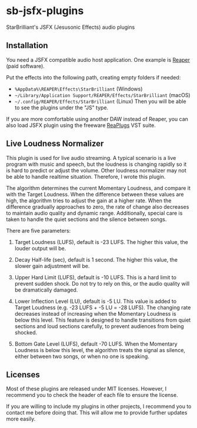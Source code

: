 # sb-jsfx-plugins
StarBrilliant's JSFX (Jesusonic Effects) audio plugins

## Installation

You need a JSFX compatible audio host application. One example is [Reaper](https://www.reaper.fm) (paid software).

Put the effects into the following path, creating empty folders if needed:
- `%AppData%\REAPER\Effects\StarBrilliant` (Windows)
- `~/Library/Application Support/REAPER/Effects/StarBrilliant` (macOS)
- `~/.config/REAPER/Effects/StarBrilliant` (Linux)
Then you will be able to see the plugins under the "JS" type.

If you are more comfortable using another DAW instead of Reaper, you can also load JSFX plugin using the freeware [ReaPlugs](https://www.reaper.fm/reaplugs/) VST suite.

## Live Loudness Normalizer

This plugin is used for live audio streaming. A typical scenario is a live program with music and speech, but the loudness is changing rapidly so it is hard to predict or adjust the volume. Other loudness normalizer may not be able to handle realtime situation. Therefore, I wrote this plugin.

The algorithm determines the current Momentary Loudness, and compare it with the Target Loudness. When the difference between these values are high, the algorithm tries to adjust the gain at a higher rate. When the difference gradually approaches to zero, the rate of change also decreases to maintain audio quality and dynamic range. Additionally, special care is taken to handle the quiet sections and the silence between songs.

There are five parameters:

1. Target Loudness (LUFS), default is -23 LUFS.
   The higher this value, the louder output will be.

2. Decay Half-life (sec), default is 1 second.
   The higher this value, the slower gain adjustment will be.

3. Upper Hard Limit (LUFS), default is -10 LUFS.
   This is a hard limit to prevent sudden shock. Do not try to rely on this, or the audio quality will be dramatically damaged.

4. Lower Inflection Level (LU), default is -5 LU.
   This value is added to Target Loudness (e.g. -23 LUFS + -5 LU = -28 LUFS). The changing rate decreases instead of increasing when the Momentary Loudness is below this level. This feature is designed to handle transitions from quiet sections and loud sections carefully, to prevent audiences from being shocked.

5. Bottom Gate Level (LUFS), default -70 LUFS.
   When the Momentary Loudness is below this level, the algorithm treats the signal as silence, either between two songs, or when no one is speaking.

## Licenses

Most of these plugins are released under MIT licenses. However, I recommend you to check the header of each file to ensure the license.

If you are willing to include my plugins in other projects, I recommend you to contact me before doing that. This will allow me to provide further updates more easily.
